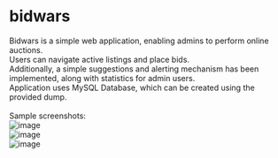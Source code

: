 # bidwars
Bidwars is a simple web application, enabling admins to perform online auctions.
<br>
Users can navigate active listings and place bids.
<br>
Additionally, a simple suggestions and alerting mechanism has been implemented, along with statistics for admin users.
<br>
Application uses MySQL Database, which can be created using the provided dump.
<br>
<br>
Sample screenshots:
<br>
![image](https://user-images.githubusercontent.com/40597439/140163074-3e2723eb-2f3b-4b72-84a7-801e850f8063.png)
<br>
![image](https://user-images.githubusercontent.com/40597439/140163195-ae88bacd-9c36-4d5e-830f-89ad4174e69f.png)
<br>
![image](https://user-images.githubusercontent.com/40597439/140163222-d5b416b9-621c-4791-a22f-a4c43f26588a.png)
